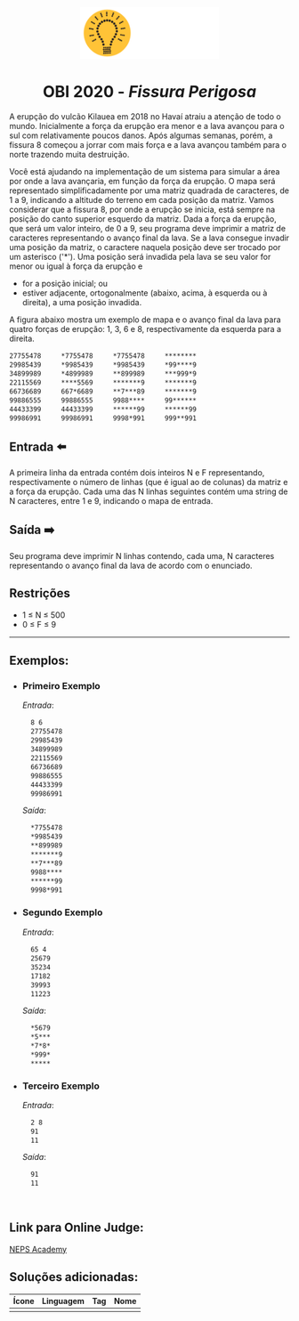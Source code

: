 <p align="center">
<img width="250px" src="../../../../docs/imagens/obi/logo-obi.svg"/> </p>

 <h1 align="center" style="font-weight: bold">OBI 2020 - <span style="font-style: italic"> Fissura Perigosa</span></h1>

A erupção do vulcão Kilauea em 2018 no Havaí atraiu a atenção de todo o mundo. Inicialmente a força da erupção era menor e a lava avançou para o sul com relativamente poucos danos. Após algumas semanas, porém, a fissura 8 começou a jorrar com mais força e a lava avançou também para o norte trazendo muita destruição.

Você está ajudando na implementação de um sistema para simular a área por onde a lava avançaria, em função da força da erupção. O mapa será representado simplificadamente por uma matriz quadrada de caracteres, de 1 a 9, indicando a altitude do terreno em cada posição da matriz. Vamos considerar que a fissura 8, por onde a erupção se inicia, está sempre na posição do canto superior esquerdo da matriz. Dada a força da erupção, que será um valor inteiro, de 0 a 9, seu programa deve imprimir a matriz de caracteres representando o avanço final da lava. Se a lava consegue invadir uma posição da matriz, o caractere naquela posição deve ser trocado por um asterisco ('*'). Uma posição será invadida pela lava se seu valor for menor ou igual à força da erupção e

- for a posição inicial; ou
- estiver adjacente, ortogonalmente (abaixo, acima, à esquerda ou à direita), a uma posição invadida.

A figura abaixo mostra um exemplo de mapa e o avanço final da lava para quatro forças de erupção: 1, 3, 6 e 8, respectivamente da esquerda para a direita.

```
27755478     *7755478     *7755478     ********
29985439     *9985439     *9985439     *99****9
34899989     *4899989     **899989     ***999*9
22115569     ****5569     *******9     *******9
66736689     667*6689     **7***89     *******9
99886555     99886555     9988****     99******
44433399     44433399     ******99     ******99
99986991     99986991     9998*991     999**991

```


## Entrada ⬅️ 
A primeira linha da entrada contém dois inteiros N e F representando, respectivamente o número de linhas (que é igual ao de colunas) da matriz e a força da erupção. Cada uma das N linhas seguintes contém uma string de N caracteres, entre 1 e 9, indicando o mapa de entrada.

## Saída ➡️
Seu programa deve imprimir N linhas contendo, cada uma, N caracteres representando o avanço final da lava de acordo com o enunciado.

## Restrições
- 1 ≤ N ≤ 500
- 0 ≤ F ≤ 9



---
## Exemplos:

- ### Primeiro Exemplo
  *Entrada*:
  ```
    8 6
    27755478
    29985439
    34899989
    22115569
    66736689
    99886555
    44433399
    99986991
  ```
  *Saída*:
  ```
    *7755478
    *9985439
    **899989
    *******9
    **7***89
    9988****
    ******99
    9998*991
  ```
- ### Segundo Exemplo
  *Entrada*:
  ```
    65 4
    25679
    35234
    17182
    39993
    11223
  ```
  *Saída*:
  ```
    *5679
    *5***
    *7*8*
    *999*
    *****
  ```
- ### Terceiro Exemplo
  *Entrada*:
  ```
    2 8
    91
    11
  ```
  *Saída*:
  ```
    91
    11
  ```

<br/>

## Link para Online Judge:
[NEPS Academy](https://neps.academy/br/exercise/825)

## Soluções adicionadas:
| Ícone | Linguagem | Tag | Nome |
|:---:|:---:|:---:|:---:|
|  |  |  |  |
